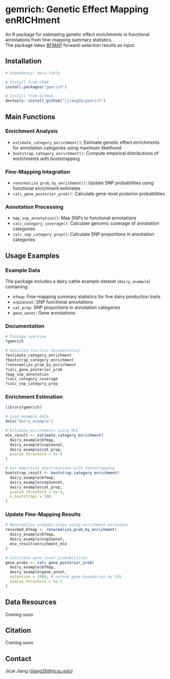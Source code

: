 # gemrich: Genetic Effect Mapping enRICHment

An R package for estimating genetic effect enrichments in functional annotations from fine-mapping summary statistics.  
The package takes [BFMAP](https://github.com/jiang18/bfmap) forward-selection results as input. 

## Installation
```r
# Dependency: data.table

# Install from CRAN
install.packages("gemrich")

# Install from GitHub
devtools::install_github("jjiang26/gemrich")
```

## Main Functions

### Enrichment Analysis
- `estimate_category_enrichment()`: Estimate genetic effect enrichments for annotation categories using maximum likelihood
- `bootstrap_category_enrichment()`: Compute empirical distributions of enrichments with bootstrapping 

### Fine-Mapping Integration 
- `renormalize_prob_by_enrichment()`: Update SNP probabilities using functional enrichment estimates
- `calc_gene_posterior_prob()`: Calculate gene-level posterior probabilities

### Annotation Processing
- `map_snp_annotation()`: Map SNPs to functional annotations
- `calc_category_coverage()`: Calculate genomic coverage of annotation categories
- `calc_snp_category_prop()`: Calculate SNP proportions in annotation categories

## Usage Examples

### Example Data
The package includes a dairy cattle example dataset (`dairy_example`) containing:
- `bfmap`: Fine-mapping summary statistics for five dairy production traits
- `snp2annot`: SNP functional annotations
- `cat_prop`: SNP proportions in annotation categories
- `gene_annot`: Gene annotations

### Documentation
```r
# Package overview
?gemrich

# Detailed function documentation
?estimate_category_enrichment
?bootstrap_category_enrichment
?renormalize_prob_by_enrichment
?calc_gene_posterior_prob
?map_snp_annotation
?calc_category_coverage
?calc_snp_category_prop
```

### Enrichment Estimation
```r
library(gemrich)

# Load example data
data("dairy_example")

# Estimate enrichments using MLE
mle_result <- estimate_category_enrichment(
  dairy_example$bfmap,
  dairy_example$snp2annot, 
  dairy_example$cat_prop,
  pvalue_threshold = 5e-5
)

# Get empirical distributions with bootstrapping  
bootstrap_result <- bootstrap_category_enrichment(
  dairy_example$bfmap,
  dairy_example$snp2annot,
  dairy_example$cat_prop,
  pvalue_threshold = 5e-5,
  n_bootstraps = 100
)
```

### Update Fine-Mapping Results
```r
# Renormalize probabilities using enrichment estimates
renormed_bfmap <- renormalize_prob_by_enrichment(
  dairy_example$bfmap,
  dairy_example$snp2annot,
  mle_result$enrichment_mle
)

# Calculate gene-level probabilities
gene_probs <- calc_gene_posterior_prob(
  dairy_example$bfmap,
  dairy_example$gene_annot,
  extension = 1000, # extend gene boundaries by 1kb
  pvalue_threshold = 5e-7
)
```

## Data Resources
Coming soon

## Citation
Coming soon

## Contact
Jicai Jiang (jjiang26@ncsu.edu)
